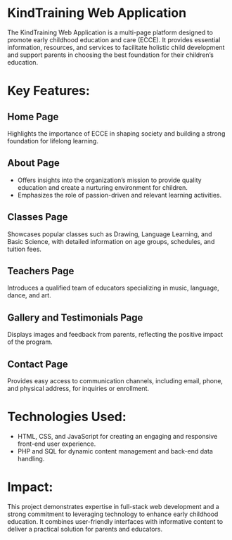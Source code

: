 # KindTraining Web Application
The KindTraining Web Application is a multi-page platform designed to promote early childhood education and care (ECCE). It provides essential information, resources, and services to facilitate holistic child development and support parents in choosing the best foundation for their children’s education.

# Key Features:
## Home Page
Highlights the importance of ECCE in shaping society and building a strong foundation for lifelong learning.

## About Page
- Offers insights into the organization’s mission to provide quality education and create a nurturing environment for children.
- Emphasizes the role of passion-driven and relevant learning activities.

## Classes Page
Showcases popular classes such as Drawing, Language Learning, and Basic Science, with detailed information on age groups, schedules, and tuition fees.

## Teachers Page
Introduces a qualified team of educators specializing in music, language, dance, and art.

## Gallery and Testimonials Page
Displays images and feedback from parents, reflecting the positive impact of the program.

## Contact Page
Provides easy access to communication channels, including email, phone, and physical address, for inquiries or enrollment.

# Technologies Used:
- HTML, CSS, and JavaScript for creating an engaging and responsive front-end user experience.
- PHP and SQL for dynamic content management and back-end data handling.

# Impact:
This project demonstrates expertise in full-stack web development and a strong commitment to leveraging technology to enhance early childhood education. It combines user-friendly interfaces with informative content to deliver a practical solution for parents and educators.
